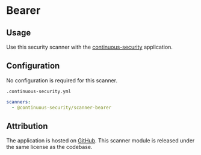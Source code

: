 # Bearer

## Usage

Use this security scanner with the [continuous-security](https://github.com/acodeninja/continuous-security) application.

## Configuration

No configuration is required for this scanner.

`.continuous-security.yml`
```yaml
scanners:
  - @continuous-security/scanner-bearer
```


## Attribution

The application is hosted on [GitHub](https://github.com/Bearer/bearer-rules).
This scanner module is released under the same license as the codebase.
